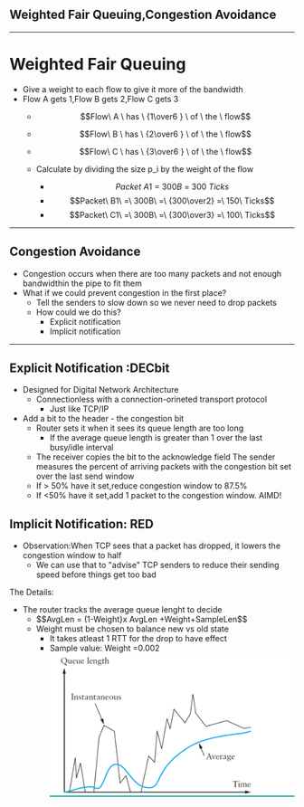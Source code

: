 ## Weighted Fair Queuing,Congestion Avoidance
---
# Weighted Fair Queuing
- Give a weight to each flow to give it more of the bandwidth
- Flow A gets 1,Flow B gets 2,Flow C gets 3
	- $$Flow\ A \ has \ {1\over6 } \ of \ the \ flow$$
	- $$Flow\ B \ has \ {2\over6 } \ of \ the \ flow$$
	- $$Flow\ C \ has \ {3\over6 } \ of \ the \ flow$$

	- Calculate by dividing the size p_i by the weight of the flow
		- $$Packet\ A1\ =\ 300B\ =\ 300\ Ticks$$
		- $$Packet\ B1\ =\ 300B\ =\ {300\over2} =\ 150\ Ticks$$
		- $$Packet\ C1\ =\ 300B\ =\ {300\over3} =\ 100\ Ticks$$
---
## Congestion Avoidance
- Congestion occurs when there are too many packets and not enough bandwidthin the pipe to fit them
-  What if we could prevent congestion in the first place?
	- Tell the senders to slow down so we never need to drop packets
	- How could we do this?
		- Explicit notification
		- Implicit notification
---
## Explicit Notification :DECbit
- Designed  for Digital Network Architecture
	- Connectionless with a connection-orineted transport protocol
		- Just like TCP/IP
- Add a bit to the header - the congestion bit
	- Router sets it when it sees its queue length are too long
		- If the average queue length is greater than 1 over the last busy/idle interval
	- The receiver copies the bit to the acknowledge field
The sender measures the percent of arriving packets with the congestion bit set over the last send window
   - If > 50% have it set,reduce congestion window to 87.5%
   - If <50% have it set,add 1 packet to the congestion window. AIMD!

## Implicit Notification: RED
- Observation:When TCP sees that a packet has dropped, it lowers the congestion window to half
	- We can use that to "advise" TCP senders to reduce their sending speed before things get too bad

The Details:
- The router tracks the average queue lenght to decide
	- $$AvgLen = (1-Weight}x AvgLen +Weight+SampleLen$$
	- Weight must be chosen to balance new vs old state
		- It takes atleast 1 RTT for the drop to have effect
		- Sample value: Weight =0.002
![Alt text](IMAGES/Pasted%20image%2020230205115613.png)
